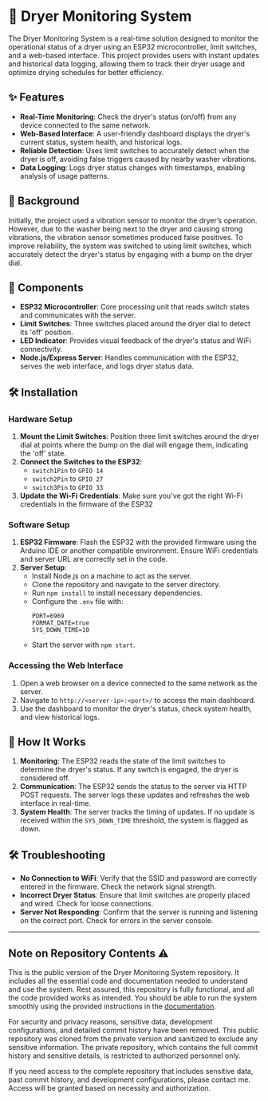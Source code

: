 # 🧺 Dryer Monitoring System

The Dryer Monitoring System is a real-time solution designed to monitor the operational status of a dryer using an ESP32 microcontroller, limit switches, and a web-based interface. This project provides users with instant updates and historical data logging, allowing them to track their dryer usage and optimize drying schedules for better efficiency.

## ✨ Features

- **Real-Time Monitoring**: Check the dryer's status (on/off) from any device connected to the same network.
- **Web-Based Interface**: A user-friendly dashboard displays the dryer's current status, system health, and historical logs.
- **Reliable Detection**: Uses limit switches to accurately detect when the dryer is off, avoiding false triggers caused by nearby washer vibrations.
- **Data Logging**: Logs dryer status changes with timestamps, enabling analysis of usage patterns.

## 📖 Background

Initially, the project used a vibration sensor to monitor the dryer’s operation. However, due to the washer being next to the dryer and causing strong vibrations, the vibration sensor sometimes produced false positives. To improve reliability, the system was switched to using limit switches, which accurately detect the dryer's status by engaging with a bump on the dryer dial.

## 🧩 Components

- **ESP32 Microcontroller**: Core processing unit that reads switch states and communicates with the server.
- **Limit Switches**: Three switches placed around the dryer dial to detect its 'off' position.
- **LED Indicator**: Provides visual feedback of the dryer's status and WiFi connectivity.
- **Node.js/Express Server**: Handles communication with the ESP32, serves the web interface, and logs dryer status data.

## 🛠️ Installation

### Hardware Setup

1. **Mount the Limit Switches**: Position three limit switches around the dryer dial at points where the bump on the dial will engage them, indicating the 'off' state.
2. **Connect the Switches to the ESP32**:
   - `switch1Pin` to `GPIO 14`
   - `switch2Pin` to `GPIO 27`
   - `switch3Pin` to `GPIO 33`
3. **Update the Wi-Fi Credentials**: Make sure you've got the right Wi-Fi credentials in the firmware of the ESP32


### Software Setup

1. **ESP32 Firmware**: Flash the ESP32 with the provided firmware using the Arduino IDE or another compatible environment. Ensure WiFi credentials and server URL are correctly set in the code.
2. **Server Setup**:
   - Install Node.js on a machine to act as the server.
   - Clone the repository and navigate to the server directory.
   - Run `npm install` to install necessary dependencies.
   - Configure the `.env` file with:
     ```
     PORT=6969
     FORMAT_DATE=true
     SYS_DOWN_TIME=10
     ```
   - Start the server with `npm start`.

### Accessing the Web Interface

1. Open a web browser on a device connected to the same network as the server.
2. Navigate to `http://<server-ip>:<port>/` to access the main dashboard.
3. Use the dashboard to monitor the dryer's status, check system health, and view historical logs.

## 🔄 How It Works

1. **Monitoring**: The ESP32 reads the state of the limit switches to determine the dryer's status. If any switch is engaged, the dryer is considered off.
2. **Communication**: The ESP32 sends the status to the server via HTTP POST requests. The server logs these updates and refreshes the web interface in real-time.
3. **System Health**: The server tracks the timing of updates. If no update is received within the `SYS_DOWN_TIME` threshold, the system is flagged as down.

## 🛠️ Troubleshooting

- **No Connection to WiFi**: Verify that the SSID and password are correctly entered in the firmware. Check the network signal strength.
- **Incorrect Dryer Status**: Ensure that limit switches are properly placed and wired. Check for loose connections.
- **Server Not Responding**: Confirm that the server is running and listening on the correct port. Check for errors in the server console.

---
## Note on Repository Contents ⚠️

This is the public version of the Dryer Monitoring System repository. It includes all the essential code and documentation needed to understand and use the system. Rest assured, this repository is fully functional, and all the code provided works as intended. You should be able to run the system smoothly using the provided instructions in the [documentation](repo/documentation/ReM%20Technical%20Design%20Documentation.pdf).

For security and privacy reasons, sensitive data, development configurations, and detailed commit history have been removed. This public repository was cloned from the private version and sanitized to exclude any sensitive information. The private repository, which contains the full commit history and sensitive details, is restricted to authorized personnel only.

If you need access to the complete repository that includes sensitive data, past commit history, and development configurations, please contact me. Access will be granted based on necessity and authorization.

